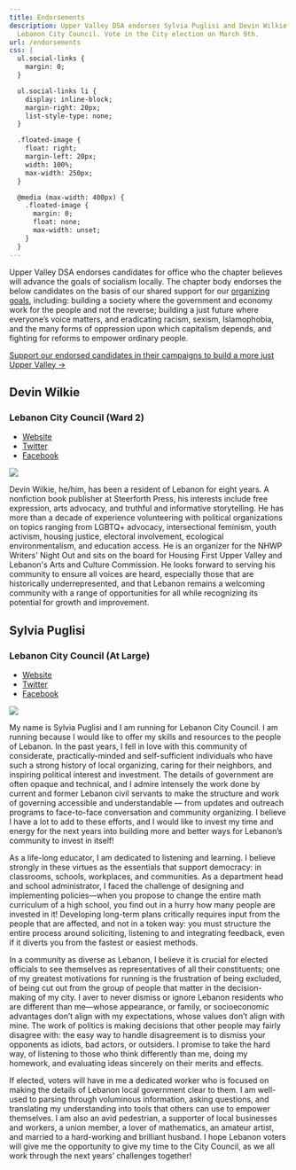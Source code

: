 ```yaml
---
title: Endorsements
description: Upper Valley DSA endorses Sylvia Puglisi and Devin Wilkie for
  Lebanon City Council. Vote in the City election on March 9th.
url: /endorsements
css: |
  ul.social-links {
    margin: 0;
  }

  ul.social-links li {
    display: inline-block;
    margin-right: 20px;
    list-style-type: none;
  }

  .floated-image {
    float: right;
    margin-left: 20px;
    width: 100%;
    max-width: 250px;
  }

  @media (max-width: 400px) {
    .floated-image {
      margin: 0;
      float: none;
      max-width: unset;
    }
  }
---
```

Upper Valley DSA endorses candidates for office who the chapter believes will advance the goals of socialism locally. The chapter body endorses the below candidates on the basis of our shared support for our [organizing goals](/organizing), including: building a society where the government and economy work for the people and not the reverse; building a just future where everyone’s voice matters, and eradicating racism, sexism, Islamophobia, and the many forms of oppression upon which capitalism depends, and fighting for reforms to empower ordinary people.

<a class="cta-button" href="https://docs.google.com/forms/d/e/1FAIpQLSfJXt4bs1n-TojUBNjYuRw1b5QEzuym356SWpZnIdXtJ77IHA/viewform?usp=sf_link">Support our endorsed candidates in their campaigns to build a more just Upper Valley →</a>

## Devin Wilkie

### Lebanon City Council (Ward 2)

<ul class="social-links">
  <li><a href="http://devinwilkie.com">Website</a></li>
  <li><a href="https://twitter.com/devinbookman">Twitter</a></li>
  <li><a href="https://www.facebook.com/DevinWilkie">Facebook</a></li>
</ul>

<div class="floated-image">

![](/uploads/devin.png)

</div>

Devin Wilkie, he/him, has been a resident of Lebanon for eight years. A nonfiction book publisher at Steerforth Press, his interests include free expression, arts advocacy, and truthful and informative storytelling. He has more than a decade of experience volunteering with political organizations on topics ranging from LGBTQ+ advocacy, intersectional feminism, youth activism, housing justice, electoral involvement, ecological environmentalism, and education access. He is an organizer for the NHWP Writers' Night Out and sits on the board for Housing First Upper Valley and Lebanon's Arts and Culture Commission. He looks forward to serving his community to ensure all voices are heard, especially those that are historically underrepresented, and that Lebanon remains a welcoming community with a range of opportunities for all while recognizing its potential for growth and improvement.

## Sylvia Puglisi

### Lebanon City Council (At Large)

<ul class="social-links">
  <li><a href="https://www.thesylvianfissure.me/">Website</a></li>
  <li><a href="https://twitter.com/Sylvia_teacher">Twitter</a></li>
  <li><a href="https://www.facebook.com/sylvia.puglisi">Facebook</a></li>
</ul>

<div class="floated-image">

![](/uploads/syl.png)

</div>

My name is Sylvia Puglisi and I am running for Lebanon City Council. I am running because I would like to offer my skills and resources to the people of Lebanon. In the past years, I fell in love with this community of considerate, practically-minded and self-sufficient individuals who have such a strong history of local organizing, caring for their neighbors, and inspiring political interest and investment. The details of government are often opaque and technical, and I admire intensely the work done by current and former Lebanon civil servants to make the structure and work of governing accessible and understandable — from updates and outreach programs to face-to-face conversation and community organizing. I believe I have a lot to add to these efforts, and I would like to invest my time and energy for the next years into building more and better ways for Lebanon’s community to invest in itself!

As a life-long educator, I am dedicated to listening and learning. I believe strongly in these virtues as the essentials that support democracy: in classrooms, schools, workplaces, and communities. As a department head and school administrator, I faced the challenge of designing and implementing policies—when you propose to change the entire math curriculum of a high school, you find out in a hurry how many people are invested in it! Developing long-term plans critically requires input from the people that are affected, and not in a token way: you must structure the entire process around soliciting, listening to and integrating feedback, even if it diverts you from the fastest or easiest methods.

In a community as diverse as Lebanon, I believe it is crucial for elected officials to see themselves as representatives of all their constituents; one of my greatest motivations for running is the frustration of being excluded, of being cut out from the group of people that matter in the decision-making of my city. I aver to never dismiss or ignore Lebanon residents who are different than me—whose appearance, or family, or socioeconomic advantages don’t align with my expectations, whose values don’t align with mine. The work of politics is making decisions that other people may fairly disagree with: the easy way to handle disagreement is to dismiss your opponents as idiots, bad actors, or outsiders. I promise to take the hard way, of listening to those who think differently than me, doing my homework, and evaluating ideas sincerely on their merits and effects.

If elected, voters will have in me a dedicated worker who is focused on making the details of Lebanon local government clear to them. I am well-used to parsing through voluminous information, asking questions, and translating my understanding into tools that others can use to empower themselves. I am also an avid pedestrian, a supporter of local businesses and workers, a union member, a lover of mathematics, an amateur artist, and married to a hard-working and brilliant husband. I hope Lebanon voters will give me the opportunity to give my time to the City Council, as we all work through the next years’ challenges together!